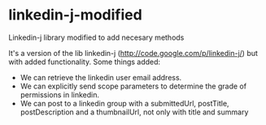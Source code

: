 linkedin-j-modified
===================

Linkedin-j library modified to add necesary methods

It's a version of the lib linkedin-j (http://code.google.com/p/linkedin-j/) but with added functionality. Some things added:
- We can retrieve the linkedin user email address.
- We can explicitly send scope parameters to determine the grade of permissions in linkedin.
- We can post to a linkedin group with a submittedUrl, postTitle, postDescription and a thumbnailUrl, not only with title and summary
